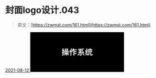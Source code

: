 <!--yml
category: 未分类
date: 0001-01-01 00:00:00
--->

# 封面logo设计.043

> 原文：[https://zwmst.com/161.html](https://zwmst.com/161.html)

   [ <time datetime="2021-08-12T09:21:37+08:00"> 2021-08-12 </time> ](https://zwmst.com/%e5%b0%81%e9%9d%a2logo%e8%ae%be%e8%ae%a1-043)  [![](img/e3ed91cc94119fc7a6f908d4b4f2182c.png)](https://zwmst.com/wp-content/uploads/2021/08/1628731297-8fc855b8fd8899b.jpeg)